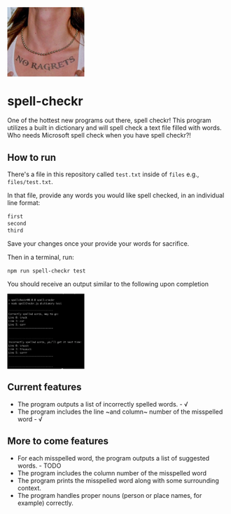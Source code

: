 <img align="center" src="./assets/no-ragrets.png" width="35%">

# spell-checkr

One of the hottest new programs out there, spell checkr! This program utilizes a built in dictionary and will spell check a text file filled with words. Who needs Microsoft spell check when you have spell checkr?!

## How to run

There's a file in this repository called `test.txt` inside of `files` e.g., `files/test.txt`.

In that file, provide any words you would like spell checked, in an individual line format:
```
first
second
third
```

Save your changes once your provide your words for sacrifice.

Then in a terminal, run:
```
npm run spell-checkr test
```

You should receive an output similar to the following upon completion

<img align="center" src="./assets/sample.png" width="35%">

## Current features

- The program outputs a list of incorrectly spelled words. - √
- The program includes the line ~and column~ number of the misspelled word - √

## More to come features

- For each misspelled word, the program outputs a list of suggested words. - TODO
- The program includes the column number of the misspelled word
- The program prints the misspelled word along with some surrounding context.
- The program handles proper nouns (person or place names, for example) correctly.

